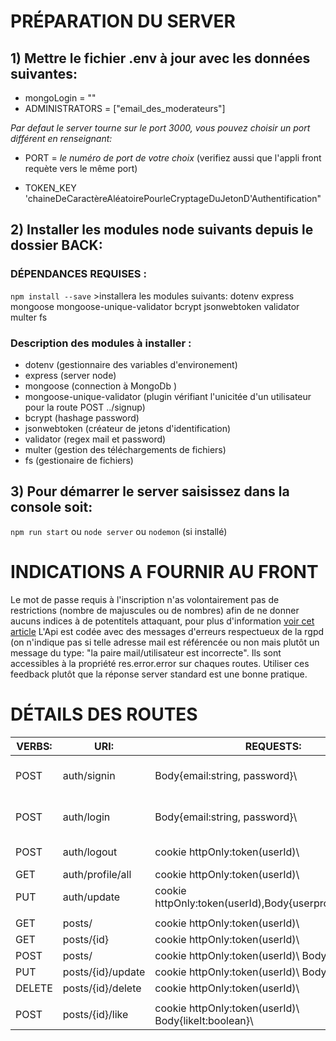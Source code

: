 # PRÉPARATION DU SERVER 

## 1) Mettre le fichier .env à jour avec les données suivantes:
* mongoLogin = "<votre Mongo connection string>"
* ADMINISTRATORS = ["email_des_moderateurs"]

 _Par defaut le server tourne sur le port 3000, vous pouvez choisir un port différent en renseignant:_
* PORT = *le numéro de port de votre choix* 
    (verifiez aussi que l'appli front requète vers le même port) 

* TOKEN_KEY 'chaineDeCaractèreAléatoirePourleCryptageDuJetonD'Authentification"

## 2) Installer les modules node suivants depuis le dossier BACK:

### DÉPENDANCES REQUISES :
`npm install --save` >installera les modules suivants: dotenv express mongoose mongoose-unique-validator bcrypt jsonwebtoken validator multer fs

### Description des modules à installer :
* dotenv (gestionnaire des variables d'environement)
* express (server node)
* mongoose (connection à MongoDb )
* mongoose-unique-validator (plugin vérifiant l'unicitée d'un utilisateur pour la route POST ../signup)
* bcrypt (hashage password)
* jsonwebtoken (créateur de jetons d'identification)
* validator (regex mail et password)
* multer (gestion des téléchargements de fichiers)
* fs (gestionaire de fichiers)

## 3) Pour démarrer le server saisissez dans la console soit:
`npm run start`
    ou
`node server`
    ou
`nodemon` (si installé)

# INDICATIONS A FOURNIR AU FRONT

Le mot de passe requis à l'inscription n'as volontairement pas de restrictions (nombre de majuscules ou de nombres) afin de ne donner aucuns indices à de potentitels attaquant, pour plus d'information [voir cet article](https://stackoverflow.com/questions/48345922/reference-password-validation)
L'Api est codée avec des messages d'erreurs respectueux de la rgpd (on n'indique pas si telle adresse mail est référencée ou non mais plutôt un message du type: "la paire mail/utilisateur est incorrecte". Ils sont accessibles à la propriété res.error.error sur chaques routes.
Utiliser ces feedback plutôt que la réponse server standard est une bonne pratique.  

# DÉTAILS DES ROUTES 

|VERBS:     |    URI:              |           REQUESTS:                                               |           RESPONSES:                               |
|-----------|----------------------|-------------------------------------------------------------------|----------------------------------------------------|
|POST       |auth/signin           | Body\{email:string, password}\                                    | cookie httpOnly:token\(userId)\, \{userprofile}\   |
|POST       |auth/login            | Body\{email:string, password}\                                    | cookie httpOnly:token\(userId)\, \{userprofile}\   |
|POST       |auth/logout           | cookie httpOnly:token\(userId)\                                   | clearCookie httpOnly:token\(userId)\               |
|GET        |auth/profile/all      | cookie httpOnly:token\(userId)\                                   | \[users, ]\                                        |
|PUT        |auth/update           | cookie httpOnly:token\(userId),Body\{userprofileUpdated}\         | \{userprofile}\                                    |
|           |                      |                                                                   |                                                    |
|GET        |posts/                | cookie httpOnly:token\(userId)\                                   | \[tous les posts]\                                 |
|GET        |posts/{id}            | cookie httpOnly:token\(userId)\                                   | \{post}\                                           |
|POST       |posts/                | cookie httpOnly:token\(userId)\ Body\{post}\                      | \{message:string}\                                 |
|PUT        |posts/{id}/update     | cookie httpOnly:token\(userId)\ Body\{post}\                      | \{message:string}\                                 |
|DELETE     |posts/{id}/delete     | cookie httpOnly:token\(userId)\                                   | \{message:string}\                                 |
|           |                      |                                                                   |                                                    |
|POST       |posts/{id}/like       | cookie httpOnly:token\(userId)\ Body\{likeIt:boolean}\            | \{message:string}\                                 |

